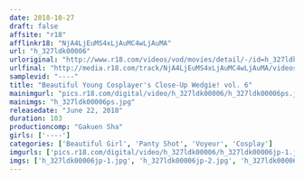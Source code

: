 ```yaml
---
date: 2018-10-27
draft: false
affsite: "r18"
afflinkr18: "NjA4LjEuMS4xLjAuMC4wLjAuMA"
url: "h_327ldk00006"
urloriginal: "http://www.r18.com/videos/vod/movies/detail/-/id=h_327ldk00006"
urlfinal: "http://media.r18.com/track/NjA4LjEuMS4xLjAuMC4wLjAuMA/videos/vod/movies/detail/-/id=h_327ldk00006"
samplevid: "----"
title: "Beautiful Young Cosplayer's Close-Up Wedgie! vol. 6"
mainimgurl: "pics.r18.com/digital/video/h_327ldk00006/h_327ldk00006ps.jpg"
mainimgs: "h_327ldk00006ps.jpg"
releasedate: "June 22, 2018"
duration: 103
productioncomp: "Gakuen Sha"
girls: ['----']
categories: ['Beautiful Girl', 'Panty Shot', 'Voyeur', 'Cosplay']
imgurls: ['pics.r18.com/digital/video/h_327ldk00006/h_327ldk00006jp-1.jpg', 'pics.r18.com/digital/video/h_327ldk00006/h_327ldk00006jp-2.jpg', 'pics.r18.com/digital/video/h_327ldk00006/h_327ldk00006jp-3.jpg', 'pics.r18.com/digital/video/h_327ldk00006/h_327ldk00006jp-4.jpg', 'pics.r18.com/digital/video/h_327ldk00006/h_327ldk00006jp-5.jpg', 'pics.r18.com/digital/video/h_327ldk00006/h_327ldk00006jp-6.jpg', 'pics.r18.com/digital/video/h_327ldk00006/h_327ldk00006jp-7.jpg', 'pics.r18.com/digital/video/h_327ldk00006/h_327ldk00006jp-8.jpg', 'pics.r18.com/digital/video/h_327ldk00006/h_327ldk00006jp-9.jpg', 'pics.r18.com/digital/video/h_327ldk00006/h_327ldk00006jp-10.jpg', 'pics.r18.com/digital/video/h_327ldk00006/h_327ldk00006jp-11.jpg', 'pics.r18.com/digital/video/h_327ldk00006/h_327ldk00006jp-12.jpg', 'pics.r18.com/digital/video/h_327ldk00006/h_327ldk00006jp-13.jpg', 'pics.r18.com/digital/video/h_327ldk00006/h_327ldk00006jp-14.jpg', 'pics.r18.com/digital/video/h_327ldk00006/h_327ldk00006jp-15.jpg', 'pics.r18.com/digital/video/h_327ldk00006/h_327ldk00006jp-16.jpg', 'pics.r18.com/digital/video/h_327ldk00006/h_327ldk00006jp-17.jpg', 'pics.r18.com/digital/video/h_327ldk00006/h_327ldk00006jp-18.jpg', 'pics.r18.com/digital/video/h_327ldk00006/h_327ldk00006jp-19.jpg', 'pics.r18.com/digital/video/h_327ldk00006/h_327ldk00006jp-20.jpg']
imgs: ['h_327ldk00006jp-1.jpg', 'h_327ldk00006jp-2.jpg', 'h_327ldk00006jp-3.jpg', 'h_327ldk00006jp-4.jpg', 'h_327ldk00006jp-5.jpg', 'h_327ldk00006jp-6.jpg', 'h_327ldk00006jp-7.jpg', 'h_327ldk00006jp-8.jpg', 'h_327ldk00006jp-9.jpg', 'h_327ldk00006jp-10.jpg', 'h_327ldk00006jp-11.jpg', 'h_327ldk00006jp-12.jpg', 'h_327ldk00006jp-13.jpg', 'h_327ldk00006jp-14.jpg', 'h_327ldk00006jp-15.jpg', 'h_327ldk00006jp-16.jpg', 'h_327ldk00006jp-17.jpg', 'h_327ldk00006jp-18.jpg', 'h_327ldk00006jp-19.jpg', 'h_327ldk00006jp-20.jpg']
---
```

